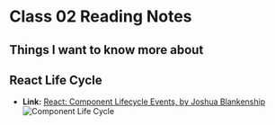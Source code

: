 # Class 02 Reading Notes

## Things I want to know more about

## React Life Cycle
- **Link:** [React: Component Lifecycle Events, by Joshua Blankenship](https://medium.com/@joshuablankenshipnola/react-component-lifecycle-events-cb77e670a093)
![Component Life Cycle](https://miro.medium.com/max/2000/0*0saPKFiTUk6W3FYp)
